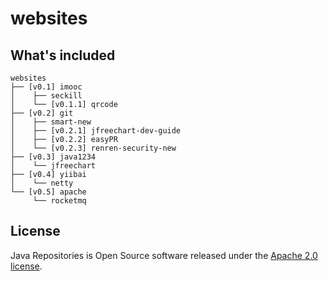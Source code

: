 # websites

## What's included
```
websites
├── [v0.1] imooc
│    ├── seckill
│    └── [v0.1.1] qrcode
├── [v0.2] git
│    ├── smart-new
│    ├── [v0.2.1] jfreechart-dev-guide
│    ├── [v0.2.2] easyPR
│    └── [v0.2.3] renren-security-new
├── [v0.3] java1234
│    └── jfreechart
├── [v0.4] yiibai
│    └── netty
└── [v0.5] apache
     └── rocketmq
```

## License
Java Repositories is Open Source software released under the [Apache 2.0 license](http://www.apache.org/licenses/LICENSE-2.0.html).